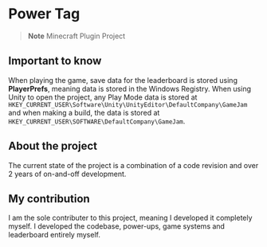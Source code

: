 # Power Tag
> **Note**
> Minecraft Plugin Project

## Important to know
When playing the game, save data for the leaderboard is stored using **PlayerPrefs**, meaning data is stored in the Windows Registry.
When using Unity to open the project, any Play Mode data is stored at `HKEY_CURRENT_USER\Software\Unity\UnityEditor\DefaultCompany\GameJam`
and when making a build, the data is stored at `HKEY_CURRENT_USER\SOFTWARE\DefaultCompany\GameJam`.

## About the project
The current state of the project is a combination of a code revision and over 2 years of on-and-off development.

## My contribution
I am the sole contributer to this project, meaning I developed it completely myself. I developed the codebase, power-ups, game systems and leaderboard entirely myself.
